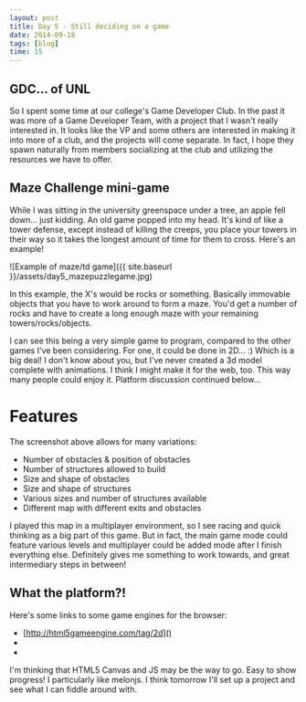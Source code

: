 ```yaml
---
layout: post
title: Day 5 - Still deciding on a game
date: 2014-09-18
tags: [blog]
time: 15
---
```


## GDC... of UNL
So I spent some time at our college's Game Developer Club. In the past it was more of a Game Developer Team, with a project that I wasn't really interested in. It looks like the VP and some others are interested in making it into more of a club, and the projects will come separate. In fact, I hope they spawn naturally from members socializing at the club and utilizing the resources we have to offer.

## Maze Challenge mini-game
While I was sitting in the university greenspace under a tree, an apple fell down... just kidding. An old game popped into my head. It's kind of like a tower defense, except instead of killing the creeps, you place your towers in their way so it takes the longest amount of time for them to cross. Here's an example!

![Example of maze/td game]({{ site.baseurl }}/assets/day5_mazepuzzlegame.jpg)

In this example, the X's would be rocks or something. Basically immovable objects that you have to work around to form a maze. You'd get a number of rocks and have to create a long enough maze with your remaining towers/rocks/objects.

I can see this being a very simple game to program, compared to the other games I've been considering. For one, it could be done in 2D... :) Which is a big deal! I don't know about you, but I've never created a 3d model complete with animations. I think I might make it for the web, too. This way many people could enjoy it. Platform discussion continued below...

# Features
The screenshot above allows for many variations:

- Number of obstacles & position of obstacles
- Number of structures allowed to build
- Size and shape of obstacles
- Size and shape of structures
- Various sizes and number of structures available
- Different map with different exits and obstacles

I played this map in a multiplayer environment, so I see racing and quick thinking as a big part of this game. But in fact, the main game mode could feature various levels and multiplayer could be added mode after I finish everything else. Definitely gives me something to work towards, and great intermediary steps in between!

## What the platform?!
Here's some links to some game engines for the browser:

- [http://html5gameengine.com/tag/2d]()
- [](http://melonjs.org/)
- [](http://html5quintus.com/)

I'm thinking that HTML5 Canvas and JS may be the way to go. Easy to show progress! I particularly like melonjs. I think tomorrow I'll set up a project and see what I can fiddle around with.